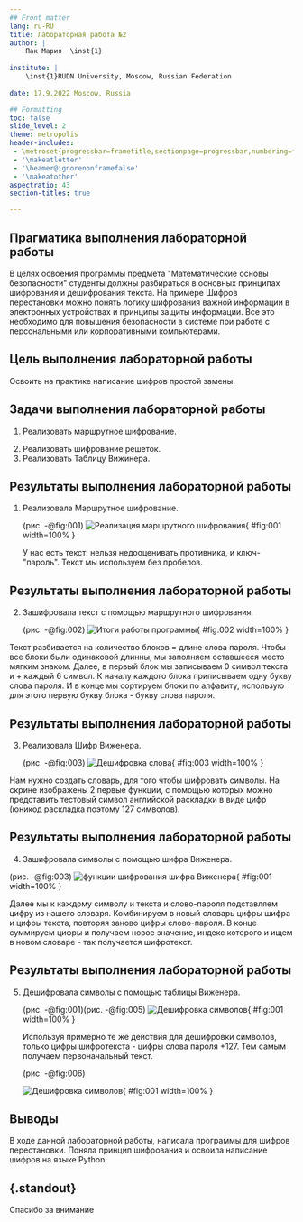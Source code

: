 ```yaml
---
## Front matter
lang: ru-RU
title: Лабораторная работа №2
author: |
	Пак Мария  \inst{1}
	
institute: |
	\inst{1}RUDN University, Moscow, Russian Federation
	
date: 17.9.2022 Moscow, Russia

## Formatting
toc: false
slide_level: 2
theme: metropolis
header-includes: 
 - \metroset{progressbar=frametitle,sectionpage=progressbar,numbering=fraction}
 - '\makeatletter'
 - '\beamer@ignorenonframefalse'
 - '\makeatother'
aspectratio: 43
section-titles: true

---
```




## Прагматика выполнения лабораторной работы

В целях освоения программы предмета "Математические основы безопасности" студенты должны разбираться в основных принципах шифрования и дешифрования текста. На примере Шифров перестановки можно понять логику шифрования важной информации в электронных устройствах и принципы защиты информации. Все это необходимо для повышения безопасности в системе при работе с персональными или корпоративными компьютерами.


## Цель выполнения лабораторной работы

Освоить на практике написание шифров простой замены. 


## Задачи выполнения лабораторной работы

1. Реализовать маршрутное шифрование.

2) Реализовать шифрование решеток.
2) Реализовать Таблицу Вижинера.

## Результаты выполнения лабораторной работы

1. Реализовала Маршрутное шифрование. 

   (рис. -@fig:001)
   ![Реализация маршрутного шифрования](image/rep1.png){ #fig:001 width=100% }

   У нас есть текст: нельзя недооценивать противника, и ключ- "пароль".  Текст мы используем без пробелов.
   
   

## Результаты выполнения лабораторной работы

2. Зашифровала текст с помощью маршрутного шифрования. 

   (рис. -@fig:002)
   ![Итоги работы программы](C:\Users\Maria\Desktop\Лаб2\image\rep2.png){ #fig:002 width=100% }  

 Текст разбивается на количество блоков = длине слова пароля. Чтобы все блоки были одинаковой длинны, мы заполняем оставшееся место мягким знаком. Далее, в первый блок мы записываем 0 символ текста и + каждый 6 символ.  К началу каждого блока приписываем одну букву слова пароля. И в конце мы сортируем блоки по алфавиту, использую для этого первую букву блока - букву слова пароля.

## Результаты выполнения лабораторной работы

3. Реализовала Шифр Виженера.

   (рис. -@fig:003)
   ![Дешифровка слова](image/rep3.png){ #fig:003 width=100% }

Нам нужно создать словарь, для того чтобы шифровать символы. На скрине изображены 2 первые функции, с помощью которых можно представить тестовый символ английской раскладки в виде цифр (юникод раскладка поэтому 127 символов).

## Результаты выполнения лабораторной работы

4. Зашифровала символы с помощью шифра Виженера.

(рис. -@fig:003)
![функции шифрования шифра Виженера](image/rep5.png){ #fig:001 width=100% }

Далее мы к каждому символу и текста и слово-пароля подставляем цифру из нашего словаря. Комбинируем в новый словарь цифры шифра и цифры текста, повторяя заново цифры слово-пароля. В конце суммируем цифры и получаем новое значение, индекс которого и ищем в новом словаре - так получается шифротекст.

## Результаты выполнения лабораторной работы

5. Дешифровала символы с помощью таблицы Виженера.

   (рис. -@fig:001)(рис. -@fig:005)
   ![Дешифровка символов](image/rep6.png){ #fig:001 width=100% }

   Используя примерно те же действия для дешифровки символов, только цифры шифротекста - цифры слова пароля +127. Тем самым получаем первоначальный текст.
   
   (рис. -@fig:006)
   
   ![Дешифровка символов](image/rep4.png){ #fig:001 width=100% }

## Выводы

В ходе данной лабораторной работы, написала программы для шифров перестановки. Поняла принцип шифрования и освоила написание шифров на языке Python.

## {.standout}

Спасибо за внимание 